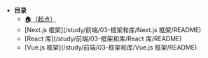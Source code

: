 * **目录**
  * [🏠（起点）](/study/README)
  * [Next.js 框架](/study/前端/03-框架和库/Next.js 框架/README)
  * [React 库](/study/前端/03-框架和库/React 库/README)
  * [Vue.js 框架](/study/前端/03-框架和库/Vue.js 框架/README)
